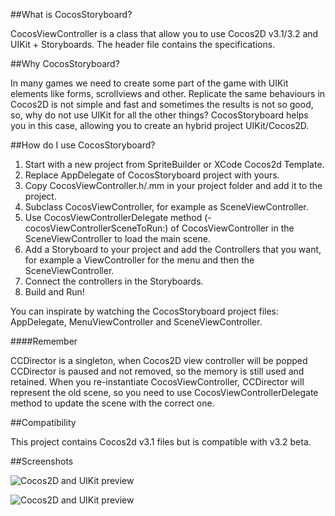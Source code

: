##What is CocosStoryboard?

CocosViewController is a class that allow you to use Cocos2D v3.1/3.2 and UIKit + Storyboards.
The header file contains the specifications.

##Why CocosStoryboard?

In many games we need to create some part of the game with UIKit elements like forms, scrollviews and other.
Replicate the same behaviours in Cocos2D is not simple and fast and sometimes the results is not so good, so, why do not use UIKit for all the other things?
CocosStoryboard helps you in this case, allowing you to create an hybrid project UIKit/Cocos2D.


##How do I use CocosStoryboard?

1. Start with a new project from SpriteBuilder or XCode Cocos2d Template.
2. Replace AppDelegate of CocosStoryboard project with yours.
3. Copy CocosViewController.h/.mm in your project folder and add it to the project.
4. Subclass CocosViewController, for example as SceneViewController.
5. Use CocosViewControllerDelegate method (-cocosViewControllerSceneToRun:) of CocosViewController in the SceneViewController to load the main scene.
6. Add a Storyboard to your project and add the Controllers that you want, for example a ViewController for the menu and then the SceneViewController.
7. Connect the controllers in the Storyboards.
8. Build and Run!

You can inspirate by watching the CocosStoryboard project files: AppDelegate, MenuViewController and SceneViewController.

####Remember

CCDirector is a singleton, when Cocos2D view controller will be popped CCDirector is paused and not removed, so the memory is still used and retained. When you re-instantiate CocosViewController, CCDirector will represent the old scene, so you need to use CocosViewControllerDelegate method to update the scene with the correct one.

##Compatibility

This project contains Cocos2d v3.1 files but is compatible with v3.2 beta.

##Screenshots

![Cocos2D and UIKit preview](http://www.dimitrigiani.it/files/cocos-uikit-1-1.png)

![Cocos2D and UIKit preview](http://www.dimitrigiani.it/files/cocos-uikit-2.png)

